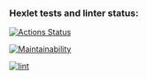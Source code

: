 ### Hexlet tests and linter status:
[![Actions Status](https://github.com/artanizo/python-project-lvl1/workflows/hexlet-check/badge.svg)](https://github.com/artanizo/python-project-lvl1/actions)

[![Maintainability](https://api.codeclimate.com/v1/badges/bc81fd5e289826a9ad05/maintainability)](https://codeclimate.com/github/artanizo/python-project-lvl1/maintainability)

[![lint](https://github.com/artanizo/python-project-lvl1/actions/workflows/lint.yml/badge.svg)](https://github.com/artanizo/python-project-lvl1/actions/workflows/lint.yml)
